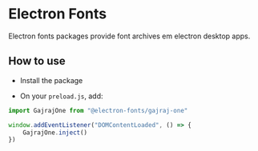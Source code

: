 # Electron Fonts

Electron fonts packages provide font archives em electron desktop apps.

## How to use

* Install the package

* On your `preload.js`, add:

```ts
import GajrajOne from "@electron-fonts/gajraj-one"

window.addEventListener("DOMContentLoaded", () => {
    GajrajOne.inject()
})
```
